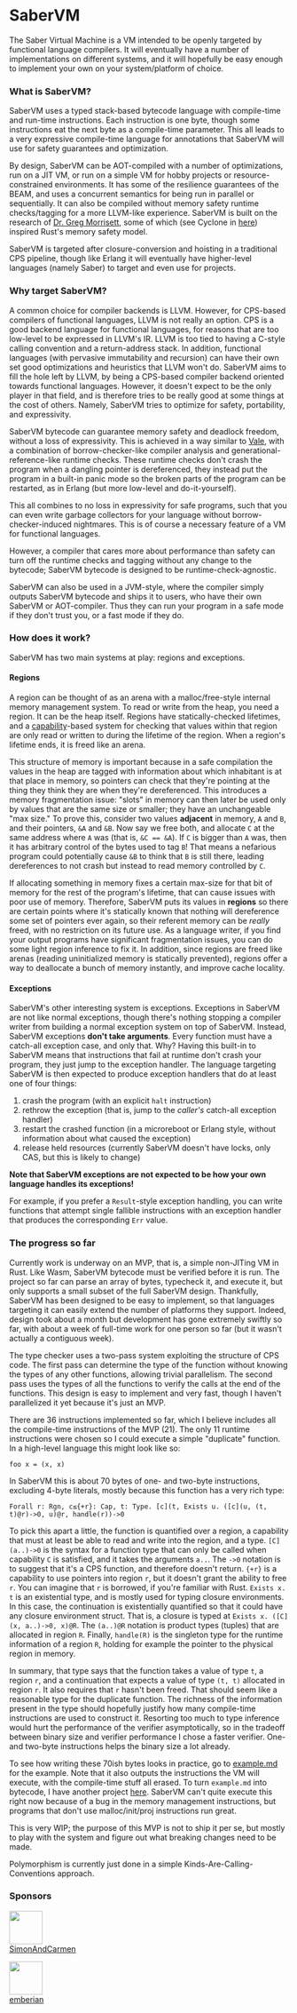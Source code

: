 # SaberVM

The Saber Virtual Machine is a VM intended to be openly targeted by functional language compilers. It will eventually have a number of implementations on different systems, and it will hopefully be easy enough to implement your own on your system/platform of choice.

### What is SaberVM?

SaberVM uses a typed stack-based bytecode language with compile-time and run-time instructions. Each instruction is one byte, though some instructions eat the next byte as a compile-time parameter. This all leads to a very expressive compile-time language for annotations that SaberVM will use for safety guarantees and optimization.

By design, SaberVM can be AOT-compiled with a number of optimizations, run on a JIT VM, or run on a simple VM for hobby projects or resource-constrained environments. It has some of the resilience guarantees of the BEAM, and uses a concurrent semantics for being run in parallel or sequentially. It can also be compiled without memory safety runtime checks/tagging for a more LLVM-like experience. SaberVM is built on the research of [Dr. Greg Morrisett](https://scholar.google.com/citations?user=Dswus94AAAAJ&hl=en), some of which (see Cyclone in [here](https://doc.rust-lang.org/reference/influences.html)) inspired Rust's memory safety model.

SaberVM is targeted after closure-conversion and hoisting in a traditional CPS pipeline, though like Erlang it will eventually have higher-level languages (namely Saber) to target and even use for projects.

### Why target SaberVM?

A common choice for compiler backends is LLVM. However, for CPS-based compilers of functional languages, LLVM is not really an option. CPS is a good backend language for functional languages, for reasons that are too low-level to be expressed in LLVM's IR. LLVM is too tied to having a C-style calling convention and a return-address stack. In addition, functional languages (with pervasive immutability and recursion) can have their own set good optimizations and heuristics that LLVM won't do. SaberVM aims to fill the hole left by LLVM, by being a CPS-based compiler backend oriented towards functional languages. However, it doesn't expect to be the only player in that field, and is therefore tries to be really good at some things at the cost of others. Namely, SaberVM tries to optimize for safety, portability, and expressivity.

SaberVM bytecode can guarantee memory safety and deadlock freedom, without a loss of expressivity. This is achieved in a way similar to [Vale](https://vale.dev/), with a combination of borrow-checker-like compiler analysis and generational-reference-like runtime checks. These runtime checks don't crash the program when a dangling pointer is dereferenced, they instead put the program in a built-in panic mode so the broken parts of the program can be restarted, as in Erlang (but more low-level and do-it-yourself). 

This all combines to no loss in expressivity for safe programs, such that you can even write garbage collectors for your language without borrow-checker-induced nightmares. This is of course a necessary feature of a VM for functional languages.

However, a compiler that cares more about performance than safety can turn off the runtime checks and tagging without any change to the bytecode; SaberVM bytecode is designed to be runtime-check-agnostic.

SaberVM can also be used in a JVM-style, where the compiler simply outputs SaberVM bytecode and ships it to users, who have their own SaberVM or AOT-compiler. Thus they can run your program in a safe mode if they don't trust you, or a fast mode if they do.

### How does it work?

SaberVM has two main systems at play: regions and exceptions. 

#### Regions

A region can be thought of as an arena with a malloc/free-style internal memory management system. To read or write from the heap, you need a region. It can be the heap itself. Regions have statically-checked lifetimes, and a [capability](https://dl.acm.org/doi/10.1145/292540.292564)-based system for checking that values within that region are only read or written to during the lifetime of the region. When a region's lifetime ends, it is freed like an arena.

This structure of memory is important because in a safe compilation the values in the heap are tagged with information about which inhabitant is at that place in memory, so pointers can check that they're pointing at the thing they think they are when they're dereferenced. This introduces a memory fragmentation issue: "slots" in memory can then later be used only by values that are the same size or smaller; they have an unchangeable "max size." To prove this, consider two values **adjacent** in memory, `A` and `B`, and their pointers, `&A` and `&B`. Now say we free both, and allocate `C` at the same address where `A` was (that is, `&C == &A`). If `C` is bigger than `A` was, then it has arbitrary control of the bytes used to tag `B`! That means a nefarious program could potentially cause `&B` to think that `B` is still there, leading dereferences to not crash but instead to read memory controlled by `C`.

If allocating something in memory fixes a certain max-size for that bit of memory for the rest of the program's lifetime, that can cause issues with poor use of memory. Therefore, SaberVM puts its values in **regions** so there are certain points where it's statically known that nothing will dereference some set of pointers ever again, so their referent memory can be _really_ freed, with no restriction on its future use. As a language writer, if you find your output programs have significant fragmentation issues, you can do some light region inference to fix it. In addition, since regions are freed like arenas (reading uninitialized memory is statically prevented), regions offer a way to deallocate a bunch of memory instantly, and improve cache locality.

#### Exceptions

SaberVM's other interesting system is exceptions. Exceptions in SaberVM are not like normal exceptions, though there's nothing stopping a compiler writer from building a normal exception system on top of SaberVM. Instead, SaberVM exceptions **don't take arguments**. Every function must have a catch-all exception case, and only that. Why? Having this built-in to SaberVM means that instructions that fail at runtime don't crash your program, they just jump to the exception handler. The language targeting SaberVM is then expected to produce exception handlers that do at least one of four things:

 1. crash the program (with an explicit `halt` instruction)
 2. rethrow the exception (that is, jump to the _caller's_ catch-all exception handler)
 3. restart the crashed function (in a microreboot or Erlang style, without information about what caused the exception)
 4. release held resources (currently SaberVM doesn't have locks, only CAS, but this is likely to change)

**Note that SaberVM exceptions are not expected to be how your own language handles its exceptions!**

For example, if you prefer a `Result`-style exception handling, you can write functions that attempt single fallible instructions with an exception handler that produces the corresponding `Err` value.

### The progress so far

Currently work is underway on an MVP, that is, a simple non-JITing VM in Rust. Like Wasm, SaberVM bytecode must be verified before it is run. The project so far can parse an array of bytes, typecheck it, and execute it, but only supports a small subset of the full SaberVM design. Thankfully, SaberVM has been designed to be easy to implement, so that languages targeting it can easily extend the number of platforms they support. Indeed, design took about a month but development has gone extremely swiftly so far, with about a week of full-time work for one person so far (but it wasn't actually a contiguous week).

The type checker uses a two-pass system exploiting the structure of CPS code. The first pass can determine the type of the function without knowing the types of any other functions, allowing trivial parallelism. The second pass uses the types of all the functions to verify the calls at the end of the functions. This design is easy to implement and very fast, though I haven't parallelized it yet because it's just an MVP.

There are 36 instructions implemented so far, which I believe includes all the compile-time instructions of the MVP (21). The only 11 runtime instructions were chosen so I could execute a simple "duplicate" function. In a high-level language this might look like so:

```
foo x = (x, x)
```

In SaberVM this is about 70 bytes of one- and two-byte instructions, excluding 4-byte literals, mostly because this function has a very rich type:

```
Forall r: Rgn, c≤{+r}: Cap, t: Type. [c](t, Exists u. ([c](u, (t, t)@r)->0, u)@r, handle(r))->0
```

To pick this apart a little, the function is quantified over a region, a capability that must at least be able to read and write into the region, and a type. `[C](a..)->0` is the syntax for a function type that can only be called when capability `C` is satisfied, and it takes the arguments `a..`. The `->0` notation is to suggest that it's a CPS function, and therefore doesn't return. `{+r}` is a capability to use pointers into region `r`, but it doesn't grant the ability to free `r`. You can imagine that `r` is borrowed, if you're familiar with Rust. `Exists x. t` is an existential type, and is mostly used for typing closure environments. In this case, the continuation is existentially quantified so that it could have any closure environment struct. That is, a closure is typed at `Exists x. ([C](x, a..)->0, x)@R`. The `(a..)@R` notation is product types (tuples) that are allocated in region `R`. Finally, `handle(R)` is the singleton type for the runtime information of a region `R`, holding for example the pointer to the physical region in memory.

In summary, that type says that the function takes a value of type `t`, a region `r`, and a continuation that expects a value of type `(t, t)` allocated in region `r`. It also requires that `r` hasn't been freed. That should seem like a reasonable type for the duplicate function. The richness of the information present in the type should hopefully justify how many compile-time instructions are used to construct it. Resorting too much to type inference would hurt the performance of the verifier asymptotically, so in the tradeoff between binary size and verifier performance I chose a faster verifier. One- and two-byte instructions helps the binary size a lot already.

To see how writing these 70ish bytes looks in practice, go to [example.md](https://github.com/RyanBrewer317/SaberVM/blob/main/example.md) for the example. Note that it also outputs the instructions the VM will execute, with the compile-time stuff all erased. To turn `example.md` into bytecode, I have another project [here](https://github.com/RyanBrewer317/SaberVM-Text-Lang). SaberVM can't quite execute this right now because of a bug in the memory management instructions, but programs that don't use malloc/init/proj instructions run great.

This is very WIP; the purpose of this MVP is not to ship it per se, but mostly to play with the system and figure out what breaking changes need to be made. 

Polymorphism is currently just done in a simple Kinds-Are-Calling-Conventions approach.

### Sponsors

[<img src="https://github.com/SimonAndCarmen.png" width="60px;"/><br /><sub><a href="https://github.com/SimonAndCarmen">SimonAndCarmen</a></sub>](https://github.com/SimonAndCarmen)

[<img src="https://github.com/emberian.png" width="60px;"/><br /><sub><a href="https://github.com/emberian">emberian</a></sub>](https://github.com/emberian)
